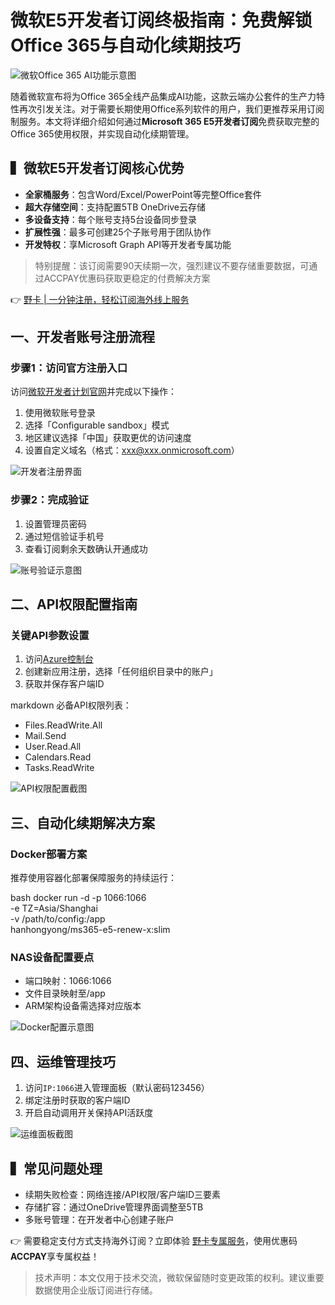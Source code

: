 # 微软E5开发者订阅终极指南：免费解锁Office 365与自动化续期技巧

![微软Office 365 AI功能示意图](https://bbtdd.com/wp-content/uploads/img/963478755.webp)

随着微软宣布将为Office 365全线产品集成AI功能，这款云端办公套件的生产力特性再次引发关注。对于需要长期使用Office系列软件的用户，我们更推荐采用订阅制服务。本文将详细介绍如何通过**Microsoft 365 E5开发者订阅**免费获取完整的Office 365使用权限，并实现自动化续期管理。

## ▍微软E5开发者订阅核心优势
- **全家桶服务**：包含Word/Excel/PowerPoint等完整Office套件
- **超大存储空间**：支持配置5TB OneDrive云存储
- **多设备支持**：每个账号支持5台设备同步登录
- **扩展性强**：最多可创建25个子账号用于团队协作
- **开发特权**：享Microsoft Graph API等开发者专属功能

> 特别提醒：该订阅需要90天续期一次，强烈建议不要存储重要数据，可通过ACCPAY优惠码获取更稳定的付费解决方案

👉 [野卡 | 一分钟注册，轻松订阅海外线上服务](https://bbtdd.com/yeka)

## 一、开发者账号注册流程

### 步骤1：访问官方注册入口
访问[微软开发者计划官网](https://developer.microsoft.com/en-us/microsoft-365/dev-program)并完成以下操作：
1. 使用微软账号登录
2. 选择「Configurable sandbox」模式
3. 地区建议选择「中国」获取更优的访问速度
4. 设置自定义域名（格式：xxx@xxx.onmicrosoft.com）

![开发者注册界面](https://bbtdd.com/wp-content/uploads/img/479009863036.webp)

### 步骤2：完成验证
1. 设置管理员密码
2. 通过短信验证手机号
3. 查看订阅剩余天数确认开通成功

![账号验证示意图](https://bbtdd.com/wp-content/uploads/img/82125671543.webp)

## 二、API权限配置指南

### 关键API参数设置
1. 访问[Azure控制台](https://portal.azure.com/#home)
2. 创建新应用注册，选择「任何组织目录中的账户」
3. 获取并保存客户端ID

markdown
必备API权限列表：
- Files.ReadWrite.All
- Mail.Send
- User.Read.All  
- Calendars.Read
- Tasks.ReadWrite


![API权限配置截图](https://bbtdd.com/wp-content/uploads/img/61265902325.webp)

## 三、自动化续期解决方案

### Docker部署方案
推荐使用容器化部署保障服务的持续运行：

bash
docker run -d -p 1066:1066 \
-e TZ=Asia/Shanghai \
-v /path/to/config:/app \
hanhongyong/ms365-e5-renew-x:slim


### NAS设备配置要点
- 端口映射：1066:1066
- 文件目录映射至/app
- ARM架构设备需选择对应版本

![Docker配置示意图](https://bbtdd.com/wp-content/uploads/img/959339972196.webp)

## 四、运维管理技巧
1. 访问`IP:1066`进入管理面板（默认密码123456）
2. 绑定注册时获取的客户端ID
3. 开启自动调用开关保持API活跃度

![运维面板截图](https://bbtdd.com/wp-content/uploads/img/727379214825.webp)

## ▍常见问题处理
- 续期失败检查：网络连接/API权限/客户端ID三要素
- 存储扩容：通过OneDrive管理界面调整至5TB
- 多账号管理：在开发者中心创建子账户

👉 需要稳定支付方式支持海外订阅？立即体验 [野卡专属服务](https://bbtdd.com/yeka)，使用优惠码**ACCPAY**享专属权益！

> 技术声明：本文仅用于技术交流，微软保留随时变更政策的权利。建议重要数据使用企业版订阅进行存储。